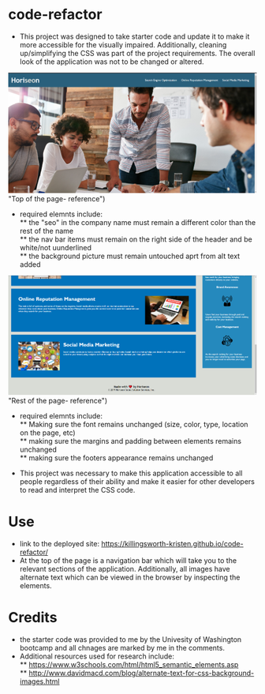 # code-refactor
* This project was designed to take starter code and update it to make it more accessible for the visually impaired. Additionally, cleaning up/simplifying the CSS was part of the project requirements. The overall look of the application was not to be changed or altered. 

![Reference image 1](https://github.com/killingsworth-kristen/code-refactor/blob/main/assets/images/reference-img-1.png) "Top of the page- reference")
* required elemnts include: <br>
** the "seo" in the company name must remain a different color than the rest of the name <br>
** the nav bar items must remain on the right side of the header and be white/not uunderlined <br>
** the background picture must remain untouched aprt from alt text added <br>

![Reference image 2](https://github.com/killingsworth-kristen/code-refactor/blob/main/assets/images/reference-img-2.png) "Rest of the page- reference")
* required elemnts include: <br>
** Making sure the font remains unchanged (size, color, type, location on the page, etc) <br>
** making sure the margins and padding between elements remains unchanged <br>
** making sure the footers appearance remains unchanged <br>

* This project was necessary to make this application accessible to all people regardless of their ability and make it easier for other developers to read and interpret the CSS code. 

# Use
* link to the deployed site: https://killingsworth-kristen.github.io/code-refactor/
* At the top of the page is a navigation bar which will take you to the relevant sections of the application. Additionally, all images have alternate text which can be viewed in the browser by inspecting the elements. 

# Credits
* the starter code was provided to me by the Univesity of Washington bootcamp and all chnages are marked by me in the comments. 
* Additional resources used for research include: <br>
** https://www.w3schools.com/html/html5_semantic_elements.asp <br>
** http://www.davidmacd.com/blog/alternate-text-for-css-background-images.html
